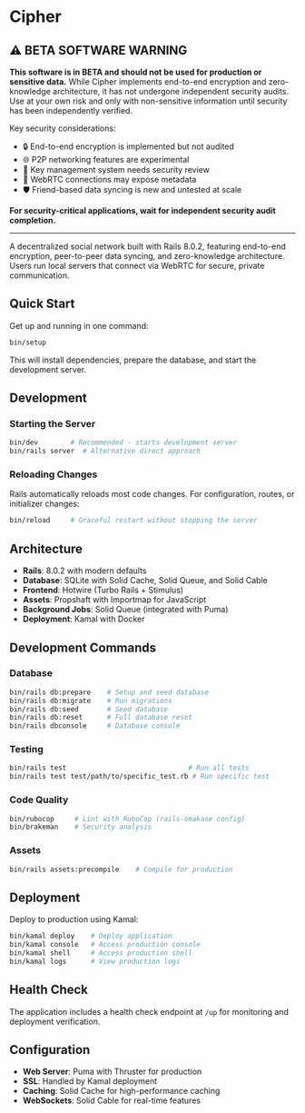 # Cipher

## ⚠️ BETA SOFTWARE WARNING

**This software is in BETA and should not be used for production or sensitive data.** While Cipher implements end-to-end encryption and zero-knowledge architecture, it has not undergone independent security audits. Use at your own risk and only with non-sensitive information until security has been independently verified.

Key security considerations:
- 🔒 End-to-end encryption is implemented but not audited
- 🌐 P2P networking features are experimental 
- 🔑 Key management system needs security review
- 📡 WebRTC connections may expose metadata
- 🛡️ Friend-based data syncing is new and untested at scale

**For security-critical applications, wait for independent security audit completion.**

---

A decentralized social network built with Rails 8.0.2, featuring end-to-end encryption, peer-to-peer data syncing, and zero-knowledge architecture. Users run local servers that connect via WebRTC for secure, private communication.

## Quick Start

Get up and running in one command:

```bash
bin/setup
```

This will install dependencies, prepare the database, and start the development server.

## Development

### Starting the Server

```bash
bin/dev        # Recommended - starts development server
bin/rails server  # Alternative direct approach
```

### Reloading Changes

Rails automatically reloads most code changes. For configuration, routes, or initializer changes:

```bash
bin/reload     # Graceful restart without stopping the server
```

## Architecture

- **Rails**: 8.0.2 with modern defaults
- **Database**: SQLite with Solid Cache, Solid Queue, and Solid Cable
- **Frontend**: Hotwire (Turbo Rails + Stimulus)
- **Assets**: Propshaft with Importmap for JavaScript
- **Background Jobs**: Solid Queue (integrated with Puma)
- **Deployment**: Kamal with Docker

## Development Commands

### Database

```bash
bin/rails db:prepare    # Setup and seed database
bin/rails db:migrate    # Run migrations
bin/rails db:seed       # Seed database
bin/rails db:reset      # Full database reset
bin/rails dbconsole     # Database console
```

### Testing

```bash
bin/rails test                              # Run all tests
bin/rails test test/path/to/specific_test.rb # Run specific test
```

### Code Quality

```bash
bin/rubocop     # Lint with RuboCop (rails-omakase config)
bin/brakeman    # Security analysis
```

### Assets

```bash
bin/rails assets:precompile    # Compile for production
```

## Deployment

Deploy to production using Kamal:

```bash
bin/kamal deploy    # Deploy application
bin/kamal console   # Access production console
bin/kamal shell     # Access production shell
bin/kamal logs      # View production logs
```

## Health Check

The application includes a health check endpoint at `/up` for monitoring and deployment verification.

## Configuration

- **Web Server**: Puma with Thruster for production
- **SSL**: Handled by Kamal deployment
- **Caching**: Solid Cache for high-performance caching
- **WebSockets**: Solid Cable for real-time features
